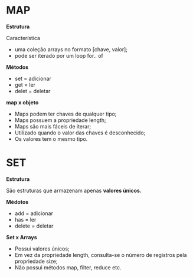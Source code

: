 # MAP

<strong>Estrutura</strong>

Característica

* uma coleção arrays no formato [chave, valor];
* pode ser iterado por um loop for.. of





<strong>Métodos</strong>

* set = adicionar
* get = ler
* delet = deletar



<strong>map x objeto</strong>

* Maps podem ter chaves de qualquer tipo;
* Maps possuem a propriedade length;
* Maps são mais fáceis de iterar;
* Utilizado quando o valor das chaves é desconhecido;
* Os valores tem o mesmo tipo.





# SET

**Estrutura**

São estruturas que armazenam apenas <strong>valores únicos.</strong>



**Médotos**

* add = adicionar
* has = ler
* delete = deletar



**Set x Arrays**

* Possui valores únicos;
* Em vez da propriedade length, consulta-se o número de registros pela propriedade size;
* Não possui métodos map, filter, reduce etc.







